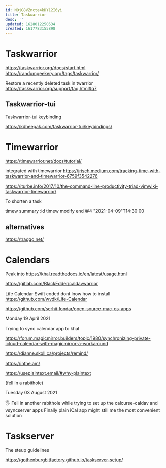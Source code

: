 ```yaml
---
id: NOjG8VZncte4kDY12I6yi
title: Taskwarrior
desc: ''
updated: 1628012250534
created: 1617783155898
---
```


# Taskwarrior 

https://taskwarrior.org/docs/start.html
https://randomgeekery.org/tags/taskwarrior/

Restore a recently deleted task in twarrior
https://taskwarrior.org/support/faq.html#q7

## Taskwarrior-tui 

Taskwarrior-tui keybinding

https://kdheepak.com/taskwarrior-tui/keybindings/





# Timewarrior

https://timewarrior.net/docs/tutorial/

integrated with timewarrior https://jrisch.medium.com/tracking-time-with-taskwarrior-and-timewarrior-6759f3542276

https://iturbe.info/2017/10/the-command-line-productivity-triad-vimwiki-taskwarrior-timewarrior/

To shorten a task

timew summary :id
timew modify end @4 "2021-04-09"T14:30:00


## alternatives

https://traggo.net/




# Calendars

Peak into https://khal.readthedocs.io/en/latest/usage.html

https://gitlab.com/BlackEdder/caldavwarrior

Life Calendar Swift coded dont lnow how to install https://github.com/wvdk/Life-Calendar

https://github.com/serhii-londar/open-source-mac-os-apps


Monday 19 April 2021

Trying to sync calendar app to khal

https://forum.magicmirror.builders/topic/1980/synchronizing-private-icloud-calendar-with-magicmirror-a-workaround

https://dianne.skoll.ca/projects/remind/

https://inthe.am/


https://useplaintext.email/#why-plaintext

(fell in a rabithole)

Tuesday 03 August 2021

🖐️ Fell in another rabithole while trying to set up the calcurse-caldav and vsyncserver apps 
Finally plain iCal app might still me the most convenient solution 


# Taskserver 


The steup guidelines 

https://gothenburgbitfactory.github.io/taskserver-setup/


